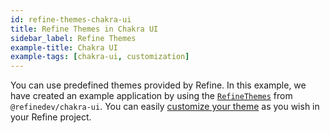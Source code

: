 ```yaml
---
id: refine-themes-chakra-ui
title: Refine Themes in Chakra UI
sidebar_label: Refine Themes
example-title: Chakra UI
example-tags: [chakra-ui, customization]
---
```


You can use predefined themes provided by Refine. In this example, we have created an example application by using the [`RefineThemes`](/docs/ui-integrations/chakra-ui/theming#predefined-themes) from `@refinedev/chakra-ui`. You can easily [customize your theme](/docs/ui-integrations/chakra-ui/theming#overriding-the-themes) as you wish in your Refine project.

<CodeSandboxExample path="theme-chakra-ui-demo" />

